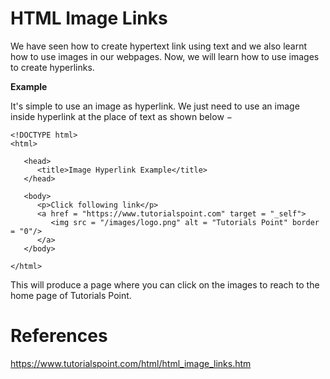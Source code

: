 # HTML Image Links

We have seen how to create hypertext link using text and we also learnt how to use images in our webpages. Now, we will learn how to use images to create hyperlinks.

**Example**

It's simple to use an image as hyperlink. We just need to use an image inside hyperlink at the place of text as shown below −

```
<!DOCTYPE html>
<html>

   <head>
      <title>Image Hyperlink Example</title>
   </head>

   <body>
      <p>Click following link</p>
      <a href = "https://www.tutorialspoint.com" target = "_self">
         <img src = "/images/logo.png" alt = "Tutorials Point" border = "0"/>
      </a>
   </body>

</html>
```
This will produce a page where you can click on the images to reach to the home page of Tutorials Point.


# References
https://www.tutorialspoint.com/html/html_image_links.htm

